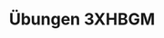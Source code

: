 ---
layout: page
title: Übungen 3XHBGM
permalink: /Assignments/3XHBGM/Index
menubar: false
nav_exclude: true
exclude: true
nav: false
---